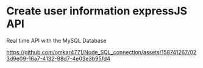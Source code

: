 <h1>Create user information expressJS API </h1>
<p>Real time API with the MySQL Database </p>

https://github.com/omkar4771/Node_SQL_connection/assets/158741267/023d9e09-16a7-4132-98d7-4e03e3b95fd4


